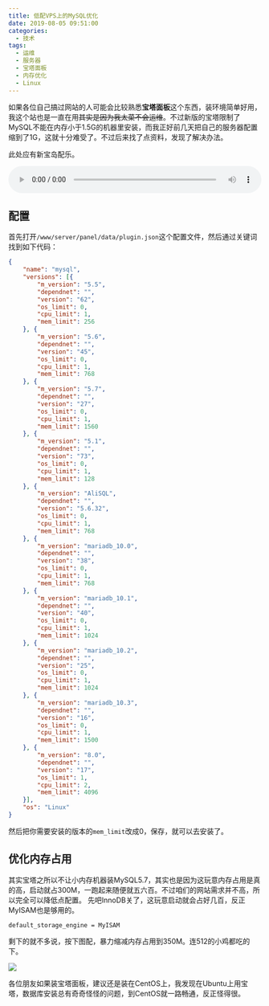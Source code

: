```yaml
---
title: 低配VPS上的MySQL优化
date: 2019-08-05 09:51:00
categories: 
  - 技术
tags: 
  - 运维
  - 服务器
  - 宝塔面板
  - 内存优化
  - Linux
---
```



如果各位自己搞过网站的人可能会比较熟悉**宝塔面板**这个东西，装环境简单好用，我这个站也是一直在用~~其实是因为我太菜不会运维~~。不过新版的宝塔限制了MySQL不能在内存小于1.5G的机器里安装，而我正好前几天把自己的服务器配置缩到了1G，这就十分难受了。不过后来找了点资料，发现了解决办法。

此处应有新宝岛配乐。

<audio controls="controls" autoplay loop src="/music/サカナクション-新宝島.mp3" style="width:100%"></audio>

## 配置
首先打开`/www/server/panel/data/plugin.json`这个配置文件，然后通过关键词找到如下代码：

```json
{
	"name": "mysql",
	"versions": [{
		"m_version": "5.5",
		"dependnet": "",
		"version": "62",
		"os_limit": 0,
		"cpu_limit": 1,
		"mem_limit": 256
	}, {
		"m_version": "5.6",
		"dependnet": "",
		"version": "45",
		"os_limit": 0,
		"cpu_limit": 1,
		"mem_limit": 768
	}, {
		"m_version": "5.7",
		"dependnet": "",
		"version": "27",
		"os_limit": 0,
		"cpu_limit": 1,
		"mem_limit": 1560
	}, {
		"m_version": "5.1",
		"dependnet": "",
		"version": "73",
		"os_limit": 0,
		"cpu_limit": 1,
		"mem_limit": 128
	}, {
		"m_version": "AliSQL",
		"dependnet": "",
		"version": "5.6.32",
		"os_limit": 0,
		"cpu_limit": 1,
		"mem_limit": 768
	}, {
		"m_version": "mariadb_10.0",
		"dependnet": "",
		"version": "38",
		"os_limit": 0,
		"cpu_limit": 1,
		"mem_limit": 768
	}, {
		"m_version": "mariadb_10.1",
		"dependnet": "",
		"version": "40",
		"os_limit": 0,
		"cpu_limit": 1,
		"mem_limit": 1024
	}, {
		"m_version": "mariadb_10.2",
		"dependnet": "",
		"version": "25",
		"os_limit": 0,
		"cpu_limit": 1,
		"mem_limit": 1024
	}, {
		"m_version": "mariadb_10.3",
		"dependnet": "",
		"version": "16",
		"os_limit": 0,
		"cpu_limit": 1,
		"mem_limit": 1500
	}, {
		"m_version": "8.0",
		"dependnet": "",
		"version": "17",
		"os_limit": 1,
		"cpu_limit": 2,
		"mem_limit": 4096
	}],
	"os": "Linux"
}
```
然后把你需要安装的版本的`mem_limit`改成0，保存，就可以去安装了。

## 优化内存占用
其实宝塔之所以不让小内存机器装MySQL5.7，其实也是因为这玩意内存占用是真的高，启动就占300M，一跑起来随便就五六百。不过咱们的网站需求并不高，所以完全可以降低点配置。
先吧InnoDB关了，这玩意启动就会占好几百，反正MyISAM也是够用的。

```
default_storage_engine = MyISAM
```

剩下的就不多说，按下图配，暴力缩减内存占用到350M。连512的小鸡都吃的下。

![](https://cdn.jsdelivr.net/gh/mouyase/Yojigen.Tech@gh-pages/assets/14/1.jpg)


各位朋友如果装宝塔面板，建议还是装在CentOS上，我发现在Ubuntu上用宝塔，数据库安装总有奇奇怪怪的问题，到CentOS就一路畅通，反正怪得很。
